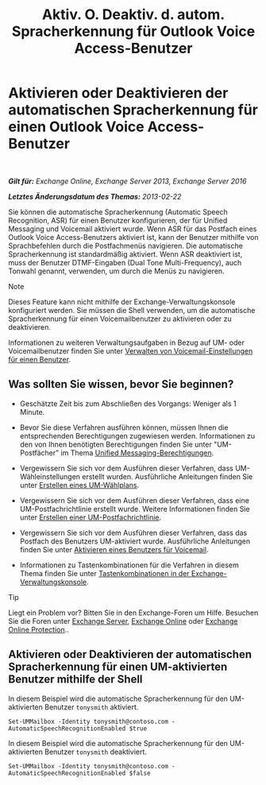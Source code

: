 ﻿---
title: 'Aktiv. O. Deaktiv. d. autom. Spracherkennung für Outlook Voice Access-Benutzer'
TOCTitle: Aktivieren oder Deaktivieren der automatischen Spracherkennung für einen Outlook Voice Access-Benutzer
ms:assetid: 58f41016-e725-432b-953e-415d61e0664c
ms:mtpsurl: https://technet.microsoft.com/de-de/library/Bb232062(v=EXCHG.150)
ms:contentKeyID: 50554833
ms.date: 04/24/2018
mtps_version: v=EXCHG.150
ms.translationtype: HT
---

# Aktivieren oder Deaktivieren der automatischen Spracherkennung für einen Outlook Voice Access-Benutzer

 

_**Gilt für:** Exchange Online, Exchange Server 2013, Exchange Server 2016_

_**Letztes Änderungsdatum des Themas:** 2013-02-22_

Sie können die automatische Spracherkennung (Automatic Speech Recognition, ASR) für einen Benutzer konfigurieren, der für Unified Messaging und Voicemail aktiviert wurde. Wenn ASR für das Postfach eines Outlook Voice Access-Benutzers aktiviert ist, kann der Benutzer mithilfe von Sprachbefehlen durch die Postfachmenüs navigieren. Die automatische Spracherkennung ist standardmäßig aktiviert. Wenn ASR deaktiviert ist, muss der Benutzer DTMF-Eingaben (Dual Tone Multi-Frequency), auch Tonwahl genannt, verwenden, um durch die Menüs zu navigieren.


> [!NOTE]
> Dieses Feature kann nicht mithilfe der Exchange-Verwaltungskonsole konfiguriert werden. Sie müssen die Shell verwenden, um die automatische Spracherkennung für einen Voicemailbenutzer zu aktivieren oder zu deaktivieren.



Informationen zu weiteren Verwaltungsaufgaben in Bezug auf UM- oder Voicemailbenutzer finden Sie unter [Verwalten von Voicemail-Einstellungen für einen Benutzer](manage-voice-mail-settings-for-a-user-exchange-2013-help.md).

## Was sollten Sie wissen, bevor Sie beginnen?

  - Geschätzte Zeit bis zum Abschließen des Vorgangs: Weniger als 1 Minute.

  - Bevor Sie diese Verfahren ausführen können, müssen Ihnen die entsprechenden Berechtigungen zugewiesen werden. Informationen zu den von Ihnen benötigten Berechtigungen finden Sie unter "UM-Postfächer" im Thema [Unified Messaging-Berechtigungen](unified-messaging-permissions-exchange-2013-help.md).

  - Vergewissern Sie sich vor dem Ausführen dieser Verfahren, dass UM-Wähleinstellungen erstellt wurden. Ausführliche Anleitungen finden Sie unter [Erstellen eines UM-Wählplans](https://technet.microsoft.com/de-de/library/Bb123819(v=EXCHG.150)).

  - Vergewissern Sie sich vor dem Ausführen dieser Verfahren, dass eine UM-Postfachrichtlinie erstellt wurde. Weitere Informationen finden Sie unter [Erstellen einer UM-Postfachrichtlinie](https://technet.microsoft.com/de-de/library/Bb123510(v=EXCHG.150)).

  - Vergewissern Sie sich vor dem Ausführen dieser Verfahren, dass das Postfach des Benutzers UM-aktiviert wurde. Ausführliche Anleitungen finden Sie unter [Aktivieren eines Benutzers für Voicemail](https://technet.microsoft.com/de-de/library/Bb124147(v=EXCHG.150)).

  - Informationen zu Tastenkombinationen für die Verfahren in diesem Thema finden Sie unter [Tastenkombinationen in der Exchange-Verwaltungskonsole](keyboard-shortcuts-in-the-exchange-admin-center-exchange-online-protection-help.md).


> [!TIP]
> Liegt ein Problem vor? Bitten Sie in den Exchange-Foren um Hilfe. Besuchen Sie die Foren unter <A href="https://go.microsoft.com/fwlink/p/?linkid=60612">Exchange Server</A>, <A href="https://go.microsoft.com/fwlink/p/?linkid=267542">Exchange Online</A> oder <A href="https://go.microsoft.com/fwlink/p/?linkid=285351">Exchange Online Protection</A>..



## Aktivieren oder Deaktivieren der automatischen Spracherkennung für einen UM-aktivierten Benutzer mithilfe der Shell

In diesem Beispiel wird die automatische Spracherkennung für den UM-aktivierten Benutzer `tonysmith` aktiviert.

    Set-UMMailbox -Identity tonysmith@contoso.com -AutomaticSpeechRecognitionEnabled $true

In diesem Beispiel wird die automatische Spracherkennung für den UM-aktivierten Benutzer `tonysmith` deaktiviert.

    Set-UMMailbox -Identity tonysmith@contoso.com -AutomaticSpeechRecognitionEnabled $false


